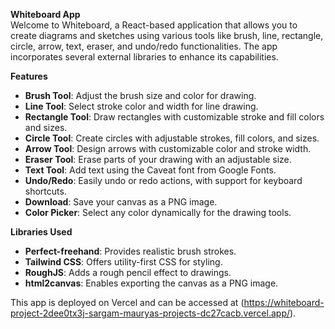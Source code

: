 **Whiteboard App**  
Welcome to Whiteboard, a React-based application that allows you to create diagrams and sketches using various tools like brush, line, rectangle, circle, arrow, text, eraser, and undo/redo functionalities. The app incorporates several external libraries to enhance its capabilities.

**Features**  
- **Brush Tool**: Adjust the brush size and color for drawing.  
- **Line Tool**: Select stroke color and width for line drawing.  
- **Rectangle Tool**: Draw rectangles with customizable stroke and fill colors and sizes.  
- **Circle Tool**: Create circles with adjustable strokes, fill colors, and sizes.  
- **Arrow Tool**: Design arrows with customizable color and stroke width.  
- **Eraser Tool**: Erase parts of your drawing with an adjustable size.  
- **Text Tool**: Add text using the Caveat font from Google Fonts.  
- **Undo/Redo**: Easily undo or redo actions, with support for keyboard shortcuts.  
- **Download**: Save your canvas as a PNG image.  
- **Color Picker**: Select any color dynamically for the drawing tools.  

**Libraries Used**  
- **Perfect-freehand**: Provides realistic brush strokes.  
- **Tailwind CSS**: Offers utility-first CSS for styling.  
- **RoughJS**: Adds a rough pencil effect to drawings.  
- **html2canvas**: Enables exporting the canvas as a PNG image.


This app is deployed on Vercel and can be accessed at (https://whiteboard-project-2dee0tx3j-sargam-mauryas-projects-dc27cacb.vercel.app/).
